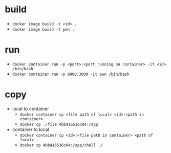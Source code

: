 # build
- `docker image build -t <id> .`
- `docker image build -t pwn .`

# run
- `docker container run -p <port>:<port running on container> -it <id> /bin/bash`
- `docker container run -p 8000:3000 -it pwn /bin/bash`

# copy
- local to container
  - `docker container cp <file path of local> <id>:<path in container>` 
  - `docker cp ./file 4bb416536c04:/app`
- container to local
  - `docker container cp <id>:<file path in container> <path of local>` 
  - `docker cp 4bb416536c04:/app/chall ./`
